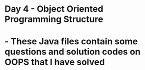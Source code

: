 # Day 4 - Object Oriented Programming Structure
# - These Java files contain some questions and solution codes on OOPS that I have solved
